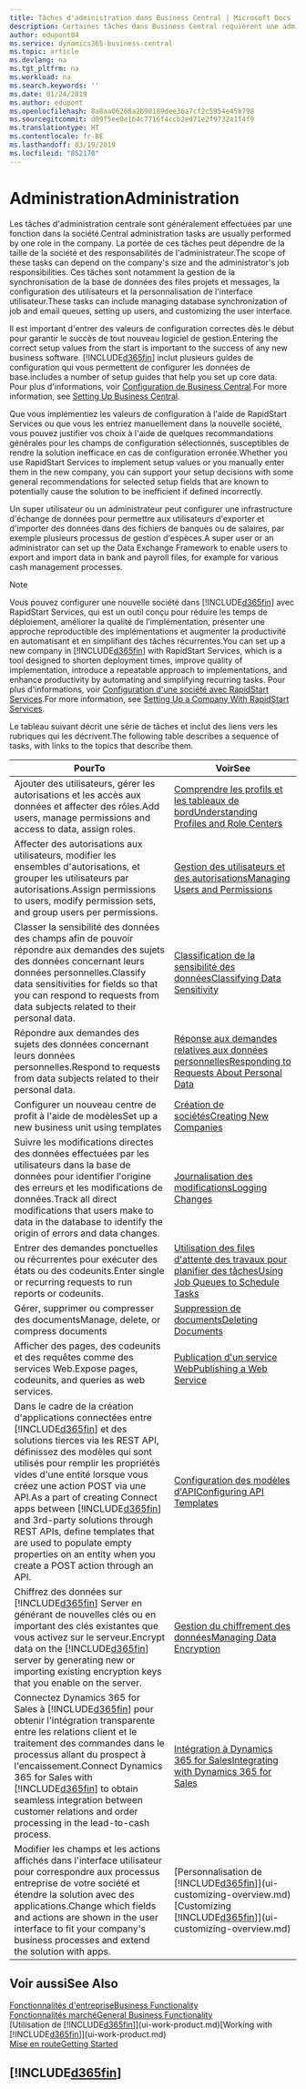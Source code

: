 ```yaml
---
title: Tâches d'administration dans Business Central | Microsoft Docs
description: Certaines tâches dans Business Central requièrent une administration centrale et une configuration. Découvrez quelles sont ces tâches et ce que vous devez faire.
author: edupont04
ms.service: dynamics365-business-central
ms.topic: article
ms.devlang: na
ms.tgt_pltfrm: na
ms.workload: na
ms.search.keywords: ''
ms.date: 01/24/2019
ms.author: edupont
ms.openlocfilehash: 8a8aa06268a2b90189dee36a7cf2c5954e45b798
ms.sourcegitcommit: d09f5ee0e164c7716f4ccb2ed71e2f9732a1f4f9
ms.translationtype: HT
ms.contentlocale: fr-BE
ms.lasthandoff: 03/19/2019
ms.locfileid: "852170"
---
```

# <a name="administration"></a><span data-ttu-id="68fbb-104">Administration</span><span class="sxs-lookup"><span data-stu-id="68fbb-104">Administration</span></span>
<span data-ttu-id="68fbb-105">Les tâches d'administration centrale sont généralement effectuées par une fonction dans la société.</span><span class="sxs-lookup"><span data-stu-id="68fbb-105">Central administration tasks are usually performed by one role in the company.</span></span> <span data-ttu-id="68fbb-106">La portée de ces tâches peut dépendre de la taille de la société et des responsabilités de l'administrateur.</span><span class="sxs-lookup"><span data-stu-id="68fbb-106">The scope of these tasks can depend on the company's size and the administrator's job responsibilities.</span></span> <span data-ttu-id="68fbb-107">Ces tâches sont notamment la gestion de la synchronisation de la base de données des files projets et messages, la configuration des utilisateurs et la personnalisation de l'interface utilisateur.</span><span class="sxs-lookup"><span data-stu-id="68fbb-107">These tasks can include managing database synchronization of job and email queues, setting up users, and customizing the user interface.</span></span>  

<span data-ttu-id="68fbb-108">Il est important d'entrer des valeurs de configuration correctes dès le début pour garantir le succès de tout nouveau logiciel de gestion.</span><span class="sxs-lookup"><span data-stu-id="68fbb-108">Entering the correct setup values from the start is important to the success of any new business software.</span></span> [!INCLUDE[d365fin](includes/d365fin_md.md)] <span data-ttu-id="68fbb-109">inclut plusieurs guides de configuration qui vous permettent de configurer les données de base.</span><span class="sxs-lookup"><span data-stu-id="68fbb-109">includes a number of setup guides that help you set up core data.</span></span> <span data-ttu-id="68fbb-110">Pour plus d'informations, voir [Configuration de Business Central](setup.md).</span><span class="sxs-lookup"><span data-stu-id="68fbb-110">For more information, see [Setting Up Business Central](setup.md).</span></span>

<span data-ttu-id="68fbb-111">Que vous implémentiez les valeurs de configuration à l'aide de RapidStart Services ou que vous les entriez manuellement dans la nouvelle société, vous pouvez justifier vos choix à l'aide de quelques recommandations générales pour les champs de configuration sélectionnés, susceptibles de rendre la solution inefficace en cas de configuration erronée.</span><span class="sxs-lookup"><span data-stu-id="68fbb-111">Whether you use RapidStart Services to implement setup values or you manually enter them in the new company, you can support your setup decisions with some general recommendations for selected setup fields that are known to potentially cause the solution to be inefficient if defined incorrectly.</span></span>  

<span data-ttu-id="68fbb-112">Un super utilisateur ou un administrateur peut configurer une infrastructure d'échange de données pour permettre aux utilisateurs d'exporter et d'importer des données dans des fichiers de banques ou de salaires, par exemple plusieurs processus de gestion d'espèces.</span><span class="sxs-lookup"><span data-stu-id="68fbb-112">A super user or an administrator can set up the Data Exchange Framework to enable users to export and import data in bank and payroll files, for example for various cash management processes.</span></span>

> [!NOTE]
> <span data-ttu-id="68fbb-113">Vous pouvez configurer une nouvelle société dans [!INCLUDE[d365fin](includes/d365fin_md.md)] avec RapidStart Services, qui est un outil conçu pour réduire les temps de déploiement, améliorer la qualité de l’implémentation, présenter une approche reproductible des implémentations et augmenter la productivité en automatisant et en simplifiant des tâches récurrentes.</span><span class="sxs-lookup"><span data-stu-id="68fbb-113">You can set up a new company in [!INCLUDE[d365fin](includes/d365fin_md.md)] with RapidStart Services, which is a tool designed to shorten deployment times, improve quality of implementation, introduce a repeatable approach to implementations, and enhance productivity by automating and simplifying recurring tasks.</span></span> <span data-ttu-id="68fbb-114">Pour plus d'informations, voir [Configuration d'une société avec RapidStart Services](admin-set-up-a-company-with-rapidstart.md).</span><span class="sxs-lookup"><span data-stu-id="68fbb-114">For more information, see [Setting Up a Company With RapidStart Services](admin-set-up-a-company-with-rapidstart.md).</span></span>

<span data-ttu-id="68fbb-115">Le tableau suivant décrit une série de tâches et inclut des liens vers les rubriques qui les décrivent.</span><span class="sxs-lookup"><span data-stu-id="68fbb-115">The following table describes a sequence of tasks, with links to the topics that describe them.</span></span>   

|<span data-ttu-id="68fbb-116">**Pour**</span><span class="sxs-lookup"><span data-stu-id="68fbb-116">**To**</span></span>|<span data-ttu-id="68fbb-117">**Voir**</span><span class="sxs-lookup"><span data-stu-id="68fbb-117">**See**</span></span>|  
|------------|-------------|  
|<span data-ttu-id="68fbb-118">Ajouter des utilisateurs, gérer les autorisations et les accès aux données et affecter des rôles.</span><span class="sxs-lookup"><span data-stu-id="68fbb-118">Add users, manage permissions and access to data, assign roles.</span></span>|[<span data-ttu-id="68fbb-119">Comprendre les profils et les tableaux de bord</span><span class="sxs-lookup"><span data-stu-id="68fbb-119">Understanding Profiles and Role Centers</span></span>](admin-users-profiles-roles.md)|  
|<span data-ttu-id="68fbb-120">Affecter des autorisations aux utilisateurs, modifier les ensembles d'autorisations, et grouper les utilisateurs par autorisations.</span><span class="sxs-lookup"><span data-stu-id="68fbb-120">Assign permissions to users, modify permission sets, and group users per permissions.</span></span>|[<span data-ttu-id="68fbb-121">Gestion des utilisateurs et des autorisations</span><span class="sxs-lookup"><span data-stu-id="68fbb-121">Managing Users and Permissions</span></span>](ui-how-users-permissions.md)|
|<span data-ttu-id="68fbb-122">Classer la sensibilité des données des champs afin de pouvoir répondre aux demandes des sujets des données concernant leurs données personnelles.</span><span class="sxs-lookup"><span data-stu-id="68fbb-122">Classify data sensitivities for fields so that you can respond to requests from data subjects related to their personal data.</span></span>|[<span data-ttu-id="68fbb-123">Classification de la sensibilité des données</span><span class="sxs-lookup"><span data-stu-id="68fbb-123">Classifying Data Sensitivity</span></span>](admin-classifying-data-sensitivity.md)|
|<span data-ttu-id="68fbb-124">Répondre aux demandes des sujets des données concernant leurs données personnelles.</span><span class="sxs-lookup"><span data-stu-id="68fbb-124">Respond to requests from data subjects related to their personal data.</span></span>|[<span data-ttu-id="68fbb-125">Réponse aux demandes relatives aux données personnelles</span><span class="sxs-lookup"><span data-stu-id="68fbb-125">Responding to Requests About Personal Data</span></span>](admin-responding-to-requests-about-personal-data.md)|
|<span data-ttu-id="68fbb-126">Configurer un nouveau centre de profit à l'aide de modèles</span><span class="sxs-lookup"><span data-stu-id="68fbb-126">Set up a new business unit using templates</span></span>|[<span data-ttu-id="68fbb-127">Création de sociétés</span><span class="sxs-lookup"><span data-stu-id="68fbb-127">Creating New Companies</span></span>](about-new-company.md)|
|<span data-ttu-id="68fbb-128">Suivre les modifications directes des données effectuées par les utilisateurs dans la base de données pour identifier l'origine des erreurs et les modifications de données.</span><span class="sxs-lookup"><span data-stu-id="68fbb-128">Track all direct modifications that users make to data in the database to identify the origin of errors and data changes.</span></span>|[<span data-ttu-id="68fbb-129">Journalisation des modifications</span><span class="sxs-lookup"><span data-stu-id="68fbb-129">Logging Changes</span></span>](across-log-changes.md)|  
|<span data-ttu-id="68fbb-130">Entrer des demandes ponctuelles ou récurrentes pour exécuter des états ou des codeunits.</span><span class="sxs-lookup"><span data-stu-id="68fbb-130">Enter single or recurring requests to run reports or codeunits.</span></span>|[<span data-ttu-id="68fbb-131">Utilisation des files d'attente des travaux pour planifier des tâches</span><span class="sxs-lookup"><span data-stu-id="68fbb-131">Using Job Queues to Schedule Tasks</span></span>](admin-job-queues-schedule-tasks.md)|  
|<span data-ttu-id="68fbb-132">Gérer, supprimer ou compresser des documents</span><span class="sxs-lookup"><span data-stu-id="68fbb-132">Manage, delete, or compress documents</span></span>|[<span data-ttu-id="68fbb-133">Suppression de documents</span><span class="sxs-lookup"><span data-stu-id="68fbb-133">Deleting Documents</span></span>](admin-manage-documents.md)|  
|<span data-ttu-id="68fbb-134">Afficher des pages, des codeunits et des requêtes comme des services Web.</span><span class="sxs-lookup"><span data-stu-id="68fbb-134">Expose pages, codeunits, and queries as web services.</span></span>|[<span data-ttu-id="68fbb-135">Publication d'un service Web</span><span class="sxs-lookup"><span data-stu-id="68fbb-135">Publishing a Web Service</span></span>](across-how-publish-web-service.md)|
|<span data-ttu-id="68fbb-136">Dans le cadre de la création d'applications connectées entre [!INCLUDE[d365fin](includes/d365fin_md.md)] et des solutions tierces via les REST API, définissez des modèles qui sont utilisés pour remplir les propriétés vides d'une entité lorsque vous créez une action POST via une API.</span><span class="sxs-lookup"><span data-stu-id="68fbb-136">As a part of creating Connect apps between [!INCLUDE[d365fin](includes/d365fin_md.md)] and 3rd-party solutions through REST APIs, define templates that are used to populate empty properties on an entity when you create a POST action through an API.</span></span>|[<span data-ttu-id="68fbb-137">Configuration des modèles d'API</span><span class="sxs-lookup"><span data-stu-id="68fbb-137">Configuring API Templates</span></span>](admin-configuring-api-template.md)|
|<span data-ttu-id="68fbb-138">Chiffrez des données sur [!INCLUDE[d365fin](includes/d365fin_md.md)] Server en générant de nouvelles clés ou en important des clés existantes que vous activez sur le serveur.</span><span class="sxs-lookup"><span data-stu-id="68fbb-138">Encrypt data on the [!INCLUDE[d365fin](includes/d365fin_md.md)] server by generating new or importing existing encryption keys that you enable on the server.</span></span>|[<span data-ttu-id="68fbb-139">Gestion du chiffrement des données</span><span class="sxs-lookup"><span data-stu-id="68fbb-139">Managing Data Encryption</span></span>](admin-manage-data-encryption.md)|
|<span data-ttu-id="68fbb-140">Connectez Dynamics 365 for Sales à [!INCLUDE[d365fin](includes/d365fin_md.md)] pour obtenir l'intégration transparente entre les relations client et le traitement des commandes dans le processus allant du prospect à l'encaissement.</span><span class="sxs-lookup"><span data-stu-id="68fbb-140">Connect Dynamics 365 for Sales with [!INCLUDE[d365fin](includes/d365fin_md.md)] to obtain seamless integration between customer relations and order processing in the lead-to-cash process.</span></span>|[<span data-ttu-id="68fbb-141">Intégration à Dynamics 365 for Sales</span><span class="sxs-lookup"><span data-stu-id="68fbb-141">Integrating with Dynamics 365 for Sales</span></span>](marketing-integrate-dynamicscrm.md)|
|<span data-ttu-id="68fbb-142">Modifier les champs et les actions affichés dans l'interface utilisateur pour correspondre aux processus entreprise de votre société et étendre la solution avec des applications.</span><span class="sxs-lookup"><span data-stu-id="68fbb-142">Change which fields and actions are shown in the user interface to fit your company's business processes and extend the solution with apps.</span></span>|<span data-ttu-id="68fbb-143">[Personnalisation de [!INCLUDE[d365fin](includes/d365fin_md.md)]](ui-customizing-overview.md)</span><span class="sxs-lookup"><span data-stu-id="68fbb-143">[Customizing [!INCLUDE[d365fin](includes/d365fin_md.md)]](ui-customizing-overview.md)</span></span>|

## <a name="see-also"></a><span data-ttu-id="68fbb-144">Voir aussi</span><span class="sxs-lookup"><span data-stu-id="68fbb-144">See Also</span></span>
[<span data-ttu-id="68fbb-145">Fonctionnalités d'entreprise</span><span class="sxs-lookup"><span data-stu-id="68fbb-145">Business Functionality</span></span>](across-business-functionality.md)  
[<span data-ttu-id="68fbb-146">Fonctionnalités marché</span><span class="sxs-lookup"><span data-stu-id="68fbb-146">General Business Functionality</span></span>](ui-across-business-areas.md)  
<span data-ttu-id="68fbb-147">[Utilisation de [!INCLUDE[d365fin](includes/d365fin_md.md)]](ui-work-product.md)</span><span class="sxs-lookup"><span data-stu-id="68fbb-147">[Working with [!INCLUDE[d365fin](includes/d365fin_md.md)]](ui-work-product.md)</span></span>  
[<span data-ttu-id="68fbb-148">Mise en route</span><span class="sxs-lookup"><span data-stu-id="68fbb-148">Getting Started</span></span>](product-get-started.md)    

## [!INCLUDE[d365fin](includes/free_trial_md.md)]  
